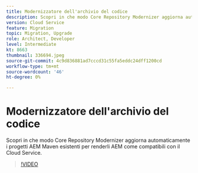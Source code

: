 ```yaml
---
title: Modernizzatore dell'archivio del codice
description: Scopri in che modo Core Repository Modernizer aggiorna automaticamente i progetti AEM Maven esistenti per renderli AEM come compatibili con il Cloud Service.
version: Cloud Service
feature: Migration
topic: Migration, Upgrade
role: Architect, Developer
level: Intermediate
kt: 8663
thumbnail: 336694.jpeg
source-git-commit: 4c9d836881ad7cccd31c55fa5eddc24dff1200cd
workflow-type: tm+mt
source-wordcount: '46'
ht-degree: 0%

---
```



# Modernizzatore dell&#39;archivio del codice

Scopri in che modo Core Repository Modernizer aggiorna automaticamente i progetti AEM Maven esistenti per renderli AEM come compatibili con il Cloud Service.

>[!VIDEO](https://video.tv.adobe.com/v/336694/?quality=12&learn=on)
